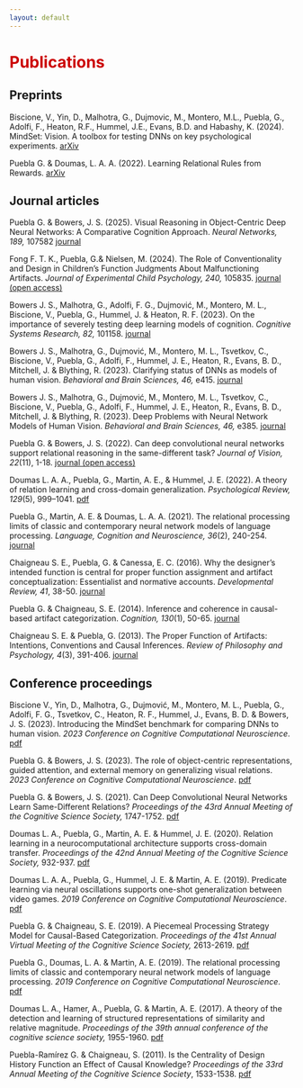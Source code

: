 ```yaml
---
layout: default
---
```


<h1 style="color: #cc0000;">Publications</h1>

## Preprints

Biscione, V., Yin, D., Malhotra, G., Dujmovic, M., Montero, M.L., Puebla, G., Adolfi, F., Heaton, R.F., Hummel, J.E., Evans, B.D. and Habashy, K. (2024). MindSet: Vision. A toolbox for testing DNNs on key psychological experiments. [arXiv](https://arxiv.org/abs/2404.05290)

Puebla G. & Doumas, L. A. A. (2022). Learning Relational Rules from Rewards. [arXiv](https://arxiv.org/abs/2203.13599)


## Journal articles

Puebla G. & Bowers, J. S. (2025). Visual Reasoning in Object-Centric Deep Neural Networks: A Comparative Cognition Approach. *Neural Networks, 189,* 107582 [journal](https://doi.org/10.1016/j.neunet.2025.107582) 

Fong F. T. K., Puebla, G.& Nielsen, M. (2024). The Role of Conventionality and Design in Children’s Function Judgments About Malfunctioning Artifacts. *Journal of Experimental Child Psychology, 240,* 105835. [journal (open access)](https://doi.org/10.1016/j.jecp.2023.105835)

Bowers J. S., Malhotra, G., Adolfi, F. G., Dujmović, M., Montero, M. L., Biscione, V., Puebla, G., Hummel, J. & Heaton, R. F. (2023). On the importance of severely testing deep learning models of cognition. *Cognitive Systems Research, 82,* 101158. [journal](https://doi.org/10.1016/j.cogsys.2023.101158)

Bowers J. S., Malhotra, G., Dujmović, M., Montero, M. L., Tsvetkov, C., Biscione, V., Puebla, G., Adolfi, F., Hummel, J. E., Heaton, R., Evans, B. D., Mitchell, J. & Blything, R. (2023). Clarifying status of DNNs as models of human vision. *Behavioral and Brain Sciences, 46,* e415. [journal](https://doi.org/10.1017/S0140525X23002777)

Bowers J. S., Malhotra, G., Dujmović, M., Montero, M. L., Tsvetkov, C., Biscione, V., Puebla, G., Adolfi, F., Hummel, J. E., Heaton, R., Evans, B. D., Mitchell, J. & Blything, R. (2023). Deep Problems with Neural Network Models of Human Vision. *Behavioral and Brain Sciences, 46,* e385. [journal](https://doi.org/10.1017/S0140525X22002813)

Puebla G. & Bowers, J. S. (2022). Can deep convolutional neural networks support relational reasoning in the same-different task? *Journal of Vision, 22*(11), 1-18. [journal (open access)](https://doi.org/10.1167/jov.22.10.11)

Doumas L. A. A., Puebla, G., Martin, A. E., & Hummel, J. E. (2022). A theory of relation learning and cross-domain generalization. *Psychological Review, 129*(5), 999–1041. [pdf](assets/pdf/cross_domian_generalization.pdf)

Puebla G., Martin, A. E. & Doumas, L. A. A. (2021). The relational processing limits of classic and contemporary neural network models of language processing. *Language, Cognition and Neuroscience, 36*(2), 240-254. [journal](https://doi.org/10.1080/23273798.2020.1821906)

Chaigneau S. E., Puebla, G. & Canessa, E. C. (2016). Why the designer’s intended function is central for proper function assignment and artifact conceptualization: Essentialist and normative accounts. *Developmental Review, 41*, 38-50. [journal](https://doi.org/10.1016/j.dr.2016.06.002)

Puebla G. & Chaigneau, S. E. (2014). Inference and coherence in causal-based artifact categorization. *Cognition, 130*(1), 50-65. [journal](https://doi.org/10.1016/j.cognition.2013.10.001)

Chaigneau S. E. & Puebla, G. (2013). The Proper Function of Artifacts: Intentions, Conventions and Causal Inferences. *Review of Philosophy and Psychology, 4*(3), 391-406. [journal](https://doi.org/10.1007/s13164-013-0146-3)


## Conference proceedings

Biscione V., Yin, D., Malhotra, G., Dujmović, M., Montero, M. L., Puebla, G., Adolfi, F. G., Tsvetkov, C., Heaton, R. F., Hummel, J., Evans, B. D. & Bowers, J. S. (2023). Introducing the MindSet benchmark for comparing DNNs to human vision. *2023 Conference on Cognitive Computational Neuroscience*. [pdf](assets/pdf/CCN_MindSet.pdf)


Puebla G. & Bowers, J. S. (2023). The role of object-centric representations, guided attention, and external memory on generalizing visual relations. *2023 Conference on Cognitive Computational Neuroscience*. [pdf](assets/pdf/CCN_object_centric.pdf)

Puebla G. & Bowers, J. S. (2021). Can Deep Convolutional Neural Networks Learn Same-Different Relations? *Proceedings of the 43rd Annual Meeting of the Cognitive Science Society,* 1747-1752. [pdf](assets/pdf/CogSci_SameDifferent.pdf)

Doumas L. A., Puebla, G., Martin, A. E. & Hummel, J. E. (2020). Relation learning in a neurocomputational architecture supports cross-domain transfer. *Proceedings of the 42nd Annual Meeting of the Cognitive Science Society,* 932-937. [pdf](assets/pdf/CogSci_RelationLearning.pdf)

Doumas L. A. A., Puebla, G., Hummel, J. E. & Martin, A. E. (2019). Predicate learning via neural oscillations supports one-shot generalization between video games. *2019 Conference on Cognitive Computational Neuroscience*. [pdf](assets/pdf/CCN_predicate_learning.pdf)

Puebla G. & Chaigneau, S. E. (2019). A Piecemeal Processing Strategy Model for Causal-Based Categorization. *Proceedings of the 41st Annual Virtual Meeting of the Cognitive Science Society,* 2613-2619. [pdf](assets/pdf/CogSci_piecemeal.pdf)

Puebla G., Doumas, L. A. & Martin, A. E. (2019). The relational processing limits of classic and contemporary neural network models of language processing. *2019 Conference on Cognitive Computational Neuroscience*. [pdf](assets/pdf/CCN_relational_limits.pdf)

Doumas L. A., Hamer, A., Puebla, G. & Martin, A. E. (2017). A theory of the detection and learning of structured representations of similarity and relative magnitude. *Proceedings of the 39th annual conference of the cognitive science society,* 1955-1960. [pdf](assets/pdf/CogSci_similarity.pdf)

Puebla-Ramírez G. & Chaigneau, S. (2011). Is the Centrality of Design History Function an Effect of
Causal Knowledge? *Proceedings of the 33rd Annual Meeting of the Cognitive Science Society*, 1533-1538. [pdf](assets/pdf/CogSci_centrality.pdf)